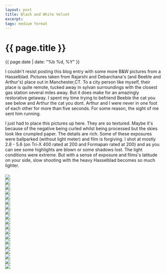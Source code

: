 ```yaml
---
layout: post
title: Black and White Velvet
excerpt: 
tags: medium format
---
```



{{ page.title }}
================
<div class="pdate"> {{ page.date | date: "%b %d, %Y" }} </div>

<div class="row">

<div class="col-xs-12">
<p>
	I couldn't resist posting this blog entry with some more B&W pictures from a Hasselblad. Pictures taken from  Rajarshi and Debarchana's (and Beeble and Arthur's) place
	out in Manchester,CT. To a city person like myself, their place is quite remote, tucked away in sylvan surroundings with the closest gas station several miles away. But it does make
	for an amazingly restorative getaway. I spent my time trying to befriend Beeble the cat you see below and Arthur the cat you dont. Arthur and I were never in one foot
	of each other for more than five seconds. For some reason, the sight of me sent him running. 
</p>
<p>
	I just had to place this pictures up here. They are so textured. Maybe it's because of the negative being curled whilst being processed but the skies look like crumpled paper. The details are rich. Some of these exposures were ballparked (without light meter) and film is forgiving. I shot at mostly 2.8 - 5.6 (on Tri-X 400 rated at 200 and Formapan rated at 200) and as you can see some 
	highlights are blown or some shadows lost. The light conditions were extreme. But with a sense of exposure and films's latitude on your side,  slow shooting with the heavy Hasselblad becomes so much lighter.
</p>

<div id="demo6" class="flex-images" style="padding-top:0.5em;">
<div class="item" data-w="600" data-h="591">
	<div class="img"><a href="https://docs.google.com/uc?id=0B6d70FmpKIi1ckJ1bzg1RTVsNHM"><img src="https://docs.google.com/uc?id=0B6d70FmpKIi1V0pkMTNDN2hWSm8" data-src="https://docs.google.com/uc?id=0B6d70FmpKIi1S29yNEg2eHhLSlU"></a></div>
</div>
<div class="item" data-w="600" data-h="591">
	<div class="img"><a href="https://docs.google.com/uc?id=0B6d70FmpKIi1U0lmeHJpOW9EY3M"><img src="https://docs.google.com/uc?id=0B6d70FmpKIi1V0pkMTNDN2hWSm8" data-src="https://docs.google.com/uc?id=0B6d70FmpKIi1YmRobXpLZ05TWE0"></a></div>
</div>
<div class="item" data-w="600" data-h="591">
	<div class="img"><a href="https://docs.google.com/uc?id=0B6d70FmpKIi1aFJLWHBaa3BFcVk"><img src="https://docs.google.com/uc?id=0B6d70FmpKIi1V0pkMTNDN2hWSm8" data-src="https://docs.google.com/uc?id=0B6d70FmpKIi1TlJhdVJTMkpmS0U"></a></div>
</div>
<div class="item" data-w="600" data-h="591">
	<div class="img"><a href="https://docs.google.com/uc?id=0B6d70FmpKIi1WnJra0NKcmx0NE0"><img src="https://docs.google.com/uc?id=0B6d70FmpKIi1V0pkMTNDN2hWSm8" data-src="https://docs.google.com/uc?id=0B6d70FmpKIi1S1ZxdjZrNUlqWkk"></a></div>
</div>
<div class="item" data-w="600" data-h="591">
	<div class="img"><a href="https://docs.google.com/uc?id=0B6d70FmpKIi1Y21OYjNhVXJma00"><img src="https://docs.google.com/uc?id=0B6d70FmpKIi1V0pkMTNDN2hWSm8" data-src="https://docs.google.com/uc?id=0B6d70FmpKIi1bEhLQk1FZkFNY1E"></a></div>
</div>
<div class="item" data-w="591" data-h="600">
	<div class="img"><a href="https://docs.google.com/uc?id=0B6d70FmpKIi1cmdVVlhqS0twV3M"><img src="https://docs.google.com/uc?id=0B6d70FmpKIi1V0pkMTNDN2hWSm8" data-src="https://docs.google.com/uc?id=0B6d70FmpKIi1WW9sY3NzMUhxTlk"></a></div>
</div>
<div class="item" data-w="600" data-h="591">
	<div class="img"><a href="https://docs.google.com/uc?id=0B6d70FmpKIi1eGtSYmwtMmlJMms"><img src="https://docs.google.com/uc?id=0B6d70FmpKIi1V0pkMTNDN2hWSm8" data-src="https://docs.google.com/uc?id=0B6d70FmpKIi1bFE0WDZ4RTUxQTA"></a></div>
</div>
<div class="item" data-w="600" data-h="591">
	<div class="img"><a href="https://docs.google.com/uc?id=0B6d70FmpKIi1NGtCTzJ3RWZ2T00"><img src="https://docs.google.com/uc?id=0B6d70FmpKIi1V0pkMTNDN2hWSm8" data-src="https://docs.google.com/uc?id=0B6d70FmpKIi1TnFDVEdESlBoWEU"></a></div>
</div>
<div class="item" data-w="600" data-h="591">
	<div class="img"><a href="https://docs.google.com/uc?id=0B6d70FmpKIi1ZW9KMjk0VVFHRTA"><img src="https://docs.google.com/uc?id=0B6d70FmpKIi1V0pkMTNDN2hWSm8" data-src="https://docs.google.com/uc?id=0B6d70FmpKIi1Q3I1R1NQdE5JREU"></a></div>
</div>
<div class="item" data-w="600" data-h="591">
	<div class="img"><a href="https://docs.google.com/uc?id=0B6d70FmpKIi1ZnZuOVlyNGE2d3M"><img src="https://docs.google.com/uc?id=0B6d70FmpKIi1V0pkMTNDN2hWSm8" data-src="https://docs.google.com/uc?id=0B6d70FmpKIi1M1NPSzYxZkpFTVE"></a></div>
</div>
<div class="item" data-w="600" data-h="591">
	<div class="img"><a href="https://docs.google.com/uc?id=0B6d70FmpKIi1blR3QVVJMTJSaDA"><img src="https://docs.google.com/uc?id=0B6d70FmpKIi1V0pkMTNDN2hWSm8" data-src="https://docs.google.com/uc?id=0B6d70FmpKIi1NUo0U0xlYkNnMjA"></a></div>
</div>
<div class="item" data-w="600" data-h="586">
	<div class="img"><a href="https://docs.google.com/uc?id=0B6d70FmpKIi1aG8zSjJuNVcwcVE"><img src="https://docs.google.com/uc?id=0B6d70FmpKIi1V0pkMTNDN2hWSm8" data-src="https://docs.google.com/uc?id=0B6d70FmpKIi1ck9mTFZPVU0yOHM"></a></div>
</div>
<div class="item" data-w="600" data-h="581">
	<div class="img"><a href="https://docs.google.com/uc?id=0B6d70FmpKIi1c2tuTmRjTGdoUWM"><img src="https://docs.google.com/uc?id=0B6d70FmpKIi1V0pkMTNDN2hWSm8" data-src="https://docs.google.com/uc?id=0B6d70FmpKIi1OWtsOHhBNHh4YU0"></a></div>
</div>
<div class="item" data-w="600" data-h="585">
	<div class="img"><a href="https://docs.google.com/uc?id=0B6d70FmpKIi1MjROaVVhM2hKZWs"><img src="https://docs.google.com/uc?id=0B6d70FmpKIi1V0pkMTNDN2hWSm8" data-src="https://docs.google.com/uc?id=0B6d70FmpKIi1ME52VzBJbV9BTFE"></a></div>
</div>
<div class="item" data-w="600" data-h="591">
	<div class="img"><a href="https://docs.google.com/uc?id=0B6d70FmpKIi1YTlpdy1mYnM2aUk"><img src="https://docs.google.com/uc?id=0B6d70FmpKIi1V0pkMTNDN2hWSm8" data-src="https://docs.google.com/uc?id=0B6d70FmpKIi1aHJ0ZXZYV2lnRGs"></a></div>
</div>
<div class="item" data-w="600" data-h="590">
	<div class="img"><a href="https://docs.google.com/uc?id=0B6d70FmpKIi1T3hja0J4QlowcVk"><img src="https://docs.google.com/uc?id=0B6d70FmpKIi1V0pkMTNDN2hWSm8" data-src="https://docs.google.com/uc?id=0B6d70FmpKIi1dlJzMEJnNHdvVzQ"></a></div>
</div>
<div class="item" data-w="600" data-h="591">
	<div class="img"><a href="https://docs.google.com/uc?id=0B6d70FmpKIi1M3hJbURObFphVUE"><img src="https://docs.google.com/uc?id=0B6d70FmpKIi1V0pkMTNDN2hWSm8" data-src="https://docs.google.com/uc?id=0B6d70FmpKIi1TDhBRnU0TzdWWlk"></a></div>
</div>
<div class="item" data-w="600" data-h="591">
	<div class="img"><a href="https://docs.google.com/uc?id=0B6d70FmpKIi1aktMdXBMaXFfZzA"><img src="https://docs.google.com/uc?id=0B6d70FmpKIi1V0pkMTNDN2hWSm8" data-src="https://docs.google.com/uc?id=0B6d70FmpKIi1SzZfV283aFA2NGs"></a></div>
</div>
<div class="item" data-w="600" data-h="590">
	<div class="img"><a href="https://docs.google.com/uc?id=0B6d70FmpKIi1SlQ2X0t1VzlvVjQ"><img src="https://docs.google.com/uc?id=0B6d70FmpKIi1V0pkMTNDN2hWSm8" data-src="https://docs.google.com/uc?id=0B6d70FmpKIi1cGtWUUdybUNxaGM"></a></div>
</div>

</div>

<script>
$('#demo6').flexImages({ rowHeight:600 , truncate: 0});
</script>

</div>

</div>

